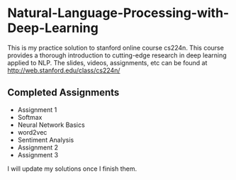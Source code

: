 # Natural-Language-Processing-with-Deep-Learning

This is my practice solution to stanford online course cs224n. This course provides a thorough introduction to cutting-edge research in deep learning applied to NLP. The slides, videos, assignments, etc can be found at <http://web.stanford.edu/class/cs224n/>

## Completed Assignments

* Assignment 1
 * Softmax
 * Neural Network Basics
 * word2vec
 * Sentiment Analysis
* Assignment 2
* Assignment 3

I will update my solutions once I finish them.








